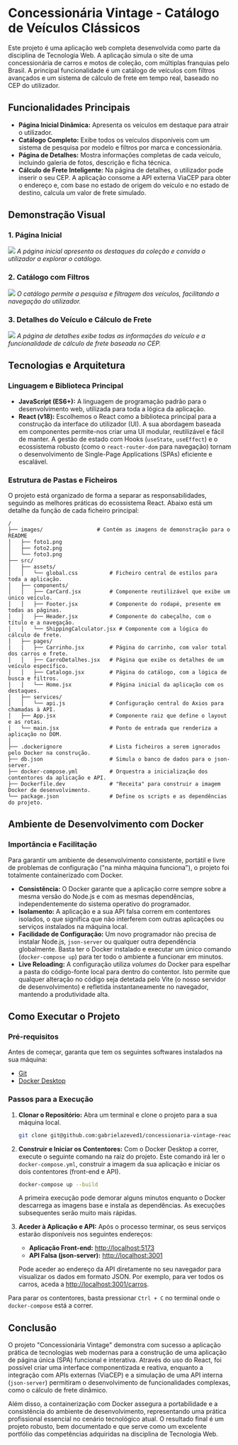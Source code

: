 # Concessionária Vintage - Catálogo de Veículos Clássicos

Este projeto é uma aplicação web completa desenvolvida como parte da disciplina de Tecnologia Web. A aplicação simula o site de uma concessionária de carros e motos de coleção, com múltiplas franquias pelo Brasil. A principal funcionalidade é um catálogo de veículos com filtros avançados e um sistema de cálculo de frete em tempo real, baseado no CEP do utilizador.

## Funcionalidades Principais

* **Página Inicial Dinâmica:** Apresenta os veículos em destaque para atrair o utilizador.
* **Catálogo Completo:** Exibe todos os veículos disponíveis com um sistema de pesquisa por modelo e filtros por marca e concessionária.
* **Página de Detalhes:** Mostra informações completas de cada veículo, incluindo galeria de fotos, descrição e ficha técnica.
* **Cálculo de Frete Inteligente:** Na página de detalhes, o utilizador pode inserir o seu CEP. A aplicação consome a API externa ViaCEP para obter o endereço e, com base no estado de origem do veículo e no estado de destino, calcula um valor de frete simulado.

## Demonstração Visual

### 1. Página Inicial
![](/images/foto2.png)
*A página inicial apresenta os destaques da coleção e convida o utilizador a explorar o catálogo.*

### 2. Catálogo com Filtros
![](/images/foto1.png)
*O catálogo permite a pesquisa e filtragem dos veículos, facilitando a navegação do utilizador.*

### 3. Detalhes do Veículo e Cálculo de Frete
![](/images/foto3.png)
*A página de detalhes exibe todas as informações do veículo e a funcionalidade de cálculo de frete baseada no CEP.*

## Tecnologias e Arquitetura

### Linguagem e Biblioteca Principal

* **JavaScript (ES6+):** A linguagem de programação padrão para o desenvolvimento web, utilizada para toda a lógica da aplicação.
* **React (v18):** Escolhemos o React como a biblioteca principal para a construção da interface do utilizador (UI). A sua abordagem baseada em componentes permite-nos criar uma UI modular, reutilizável e fácil de manter. A gestão de estado com Hooks (`useState`, `useEffect`) e o ecossistema robusto (como o `react-router-dom` para navegação) tornam o desenvolvimento de Single-Page Applications (SPAs) eficiente e escalável.

### Estrutura de Pastas e Ficheiros

O projeto está organizado de forma a separar as responsabilidades, seguindo as melhores práticas do ecossistema React. Abaixo está um detalhe da função de cada ficheiro principal:

```propriets
/
├── images/                 # Contém as imagens de demonstração para o README
│   ├── foto1.png
│   ├── foto2.png
│   └── foto3.png
├── src/
│   ├── assets/
│   │   └── global.css          # Ficheiro central de estilos para toda a aplicação.
│   ├── components/
│   │   ├── CarCard.jsx         # Componente reutilizável que exibe um único veículo.
│   │   ├── Footer.jsx          # Componente do rodapé, presente em todas as páginas.
│   │   ├── Header.jsx          # Componente do cabeçalho, com o título e a navegação.
│   │   └── ShippingCalculator.jsx # Componente com a lógica do cálculo de frete.
│   ├── pages/
|   |   ├── Carrinho.jsx        # Página do carrinho, com valor total dos carros e frete.
│   │   ├── CarroDetalhes.jsx   # Página que exibe os detalhes de um veículo específico.
│   │   ├── Catalogo.jsx        # Página do catálogo, com a lógica de busca e filtros.
│   │   └── Home.jsx            # Página inicial da aplicação com os destaques.
│   ├── services/
│   │   └── api.js              # Configuração central do Axios para chamadas à API.
│   ├── App.jsx                 # Componente raiz que define o layout e as rotas.
│   └── main.jsx                # Ponto de entrada que renderiza a aplicação no DOM.
│
├── .dockerignore               # Lista ficheiros a serem ignorados pelo Docker na construção.
├── db.json                     # Simula o banco de dados para o json-server.
├── docker-compose.yml          # Orquestra a inicialização dos contentores da aplicação e API.
├── Dockerfile.dev              # "Receita" para construir a imagem Docker de desenvolvimento.
└── package.json                # Define os scripts e as dependências do projeto.
```
## Ambiente de Desenvolvimento com Docker

### Importância e Facilitação

Para garantir um ambiente de desenvolvimento consistente, portátil e livre de problemas de configuração ("na minha máquina funciona"), o projeto foi totalmente containerizado com Docker.

* **Consistência:** O Docker garante que a aplicação corre sempre sobre a mesma versão do Node.js e com as mesmas dependências, independentemente do sistema operativo do programador.
* **Isolamento:** A aplicação e a sua API falsa correm em contentores isolados, o que significa que não interferem com outras aplicações ou serviços instalados na máquina local.
* **Facilidade de Configuração:** Um novo programador não precisa de instalar Node.js, `json-server` ou qualquer outra dependência globalmente. Basta ter o Docker instalado e executar um único comando (`docker-compose up`) para ter todo o ambiente a funcionar em minutos.
* **Live Reloading:** A configuração utiliza *volumes* do Docker para espelhar a pasta do código-fonte local para dentro do contentor. Isto permite que qualquer alteração no código seja detetada pelo Vite (o nosso servidor de desenvolvimento) e refletida instantaneamente no navegador, mantendo a produtividade alta.

## Como Executar o Projeto

### Pré-requisitos

Antes de começar, garanta que tem os seguintes softwares instalados na sua máquina:
* [Git](https://git-scm.com/)
* [Docker Desktop](https://www.docker.com/products/docker-desktop/)

### Passos para a Execução

1.  **Clonar o Repositório:**
    Abra um terminal e clone o projeto para a sua máquina local.
    ```bash
    git clone git@github.com:gabrielazeved1/concessionaria-vintage-react.git
    ```

2.  **Construir e Iniciar os Contentores:**
    Com o Docker Desktop a correr, execute o seguinte comando na raiz do projeto. Este comando irá ler o `docker-compose.yml`, construir a imagem da sua aplicação e iniciar os dois contentores (front-end e API).
    ```bash
    docker-compose up --build
    ```
    A primeira execução pode demorar alguns minutos enquanto o Docker descarrega as imagens base e instala as dependências. As execuções subsequentes serão muito mais rápidas.

3.  **Aceder à Aplicação e API:**
    Após o processo terminar, os seus serviços estarão disponíveis nos seguintes endereços:
    * **Aplicação Front-end:** [http://localhost:5173](http://localhost:5173)
    * **API Falsa (json-server):** [http://localhost:3001](http://localhost:3001)

    Pode aceder ao endereço da API diretamente no seu navegador para visualizar os dados em formato JSON. Por exemplo, para ver todos os carros, aceda a [http://localhost:3001/carros](http://localhost:3001/carros).

Para parar os contentores, basta pressionar `Ctrl + C` no terminal onde o `docker-compose` está a correr.

## Conclusão

O projeto "Concessionária Vintage" demonstra com sucesso a aplicação prática de tecnologias web modernas para a construção de uma aplicação de página única (SPA) funcional e interativa. Através do uso do React, foi possível criar uma interface componentizada e reativa, enquanto a integração com APIs externas (ViaCEP) e a simulação de uma API interna (`json-server`) permitiram o desenvolvimento de funcionalidades complexas, como o cálculo de frete dinâmico.

Além disso, a containerização com Docker assegura a portabilidade e a consistência do ambiente de desenvolvimento, representando uma prática profissional essencial no cenário tecnológico atual. O resultado final é um projeto robusto, bem documentado e que serve como um excelente portfólio das competências adquiridas na disciplina de Tecnologia Web.

